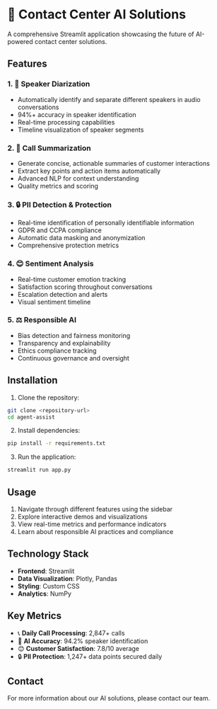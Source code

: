 # 🤖 Contact Center AI Solutions

A comprehensive Streamlit application showcasing the future of AI-powered contact center solutions.

## Features

### 1. 🎤 Speaker Diarization
- Automatically identify and separate different speakers in audio conversations
- 94%+ accuracy in speaker identification
- Real-time processing capabilities
- Timeline visualization of speaker segments

### 2. 📝 Call Summarization
- Generate concise, actionable summaries of customer interactions
- Extract key points and action items automatically
- Advanced NLP for context understanding
- Quality metrics and scoring

### 3. 🔒 PII Detection & Protection
- Real-time identification of personally identifiable information
- GDPR and CCPA compliance
- Automatic data masking and anonymization
- Comprehensive protection metrics

### 4. 😊 Sentiment Analysis
- Real-time customer emotion tracking
- Satisfaction scoring throughout conversations
- Escalation detection and alerts
- Visual sentiment timeline

### 5. ⚖️ Responsible AI
- Bias detection and fairness monitoring
- Transparency and explainability
- Ethics compliance tracking
- Continuous governance and oversight

## Installation

1. Clone the repository:
```bash
git clone <repository-url>
cd agent-assist
```

2. Install dependencies:
```bash
pip install -r requirements.txt
```

3. Run the application:
```bash
streamlit run app.py
```

## Usage

1. Navigate through different features using the sidebar
2. Explore interactive demos and visualizations
3. View real-time metrics and performance indicators
4. Learn about responsible AI practices and compliance

## Technology Stack

- **Frontend**: Streamlit
- **Data Visualization**: Plotly, Pandas
- **Styling**: Custom CSS
- **Analytics**: NumPy

## Key Metrics

- 📞 **Daily Call Processing**: 2,847+ calls
- 🎯 **AI Accuracy**: 94.2% speaker identification
- 😊 **Customer Satisfaction**: 7.8/10 average
- 🔒 **PII Protection**: 1,247+ data points secured daily

## Contact

For more information about our AI solutions, please contact our team.